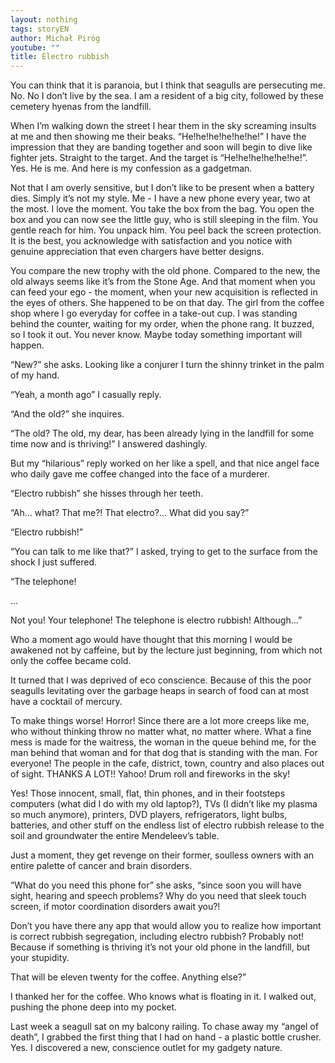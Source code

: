 ```yaml
---
layout: nothing
tags: storyEN
author: Michał Piróg
youtube: ""
title: Electro rubbish
---
```

You can think that it is paranoia, but I think that seagulls are persecuting me. No. No I don’t live by the sea. I am a resident of a big city, followed by these cemetery hyenas from the landfill.

When I’m walking down the street I hear them in the sky screaming insults at me and then showing me their beaks. “He!he!he!he!he!he!” I have the impression that they are banding together and soon will begin to dive like fighter jets. Straight to the target. And the target is “He!he!he!he!he!he!”. Yes. He is me. And here is my confession as a gadgetman.

Not that I am overly sensitive, but I don’t like to be present when a battery dies. Simply it’s not my style. Me - I have a new phone every year, two at the most. I love the moment. You take the box from the bag. You open the box and you can now see the little guy, who is still sleeping in the film. You gentle reach for him. You unpack him. You peel back the screen protection. It is the best, you acknowledge with satisfaction and you notice with genuine appreciation that even chargers have better designs.

You compare the new trophy with the old phone. Compared to the new, the old always seems like it’s from the Stone Age. And that moment when you can feed your ego - the moment, when your new acquisition is reflected in the eyes of others.
She happened to be on that day. The girl from the coffee shop where I go everyday for coffee in a take-out cup. I was standing behind the counter, waiting for my order, when the phone rang. It buzzed, so I took it out. You never know. Maybe today something important will happen.

“New?” she asks. Looking like a conjurer I turn the shinny trinket in the palm of my hand.

“Yeah, a month ago” I casually reply.

“And the old?” she inquires.

“The old? The old, my dear, has been already lying in the landfill for some time now and is thriving!” I answered dashingly.

But my “hilarious” reply worked on her like a spell, and that nice angel face who daily gave me coffee changed into the face of a murderer.

“Electro rubbish” she hisses through her teeth.

“Ah... what? That me?! That electro?... What did you say?”

“Electro rubbish!”

“You can talk to me like that?” I asked, trying to get to the surface from the shock I just suffered.

“The telephone!

…

Not you! Your telephone! The telephone is electro rubbish! Although...”

Who a moment ago would have thought that this morning I would be awakened not by caffeine, but by the lecture just beginning, from which not only the coffee became cold.

It turned that I was deprived of eco conscience. Because of this the poor seagulls levitating over the garbage heaps in search of food can at most have a cocktail of mercury.

To make things worse! Horror! Since there are a lot more creeps like me, who without thinking throw no matter what, no matter where. What a fine mess is made for the waitress, the woman in the queue behind me, for the man behind that woman and for that dog that is standing with the man. For everyone! The people in the cafe, district, town, country and also places out of sight. THANKS A LOT!! Yahoo! Drum roll and fireworks in the sky!

Yes! Those innocent, small, flat, thin phones, and in their footsteps computers (what did I do with my old laptop?), TVs (I didn’t like my plasma so much anymore), printers, DVD players, refrigerators, light bulbs, batteries, and other stuff on the endless list of electro rubbish release to the soil and groundwater the entire Mendeleev’s table.

Just a moment, they get revenge on their former, soulless owners with an entire palette of cancer and brain disorders.

“What do you need this phone for” she asks, “since soon you will have sight, hearing and speech problems? Why do you need that sleek touch screen, if motor coordination disorders await you?!

Don’t you have there any app that would allow you to realize how important is correct rubbish segregation, including electro rubbish? Probably not! Because if something is thriving it’s not your old phone in the landfill, but your stupidity. 

That will be eleven twenty for the coffee. Anything else?”

I thanked her for the coffee. Who knows what is floating in it. I walked out, pushing the phone deep into my pocket.

Last week a seagull sat on my balcony railing. To chase away my “angel of death”, I grabbed the first thing that I had on hand - a plastic bottle crusher. Yes. I discovered a new, conscience outlet for my gadgety nature.